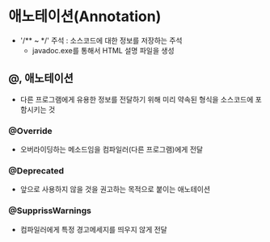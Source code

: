 # 애노테이션(Annotation)
* '/** ~ */' 주석 : 소스코드에 대한 정보를 저장하는 주석
  * javadoc.exe를 통해서 HTML 설명 파일을 생성
## @, 애노테이션
  * 다른 프로그램에게 유용한 정보를 전달하기 위해 미리 약속된 형식을 소스코드에 포함시키는 것

### @Override
* 오버라이딩하는 메소드임을 컴파일러(다른 프로그램)에게 전달

### @Deprecated
* 앞으로 사용하지 않을 것을 권고하는 목적으로 붙이는 애노테이션

### @SupprissWarnings
* 컴파일러에게 특정 경고메세지를 띄우지 않게 전달
